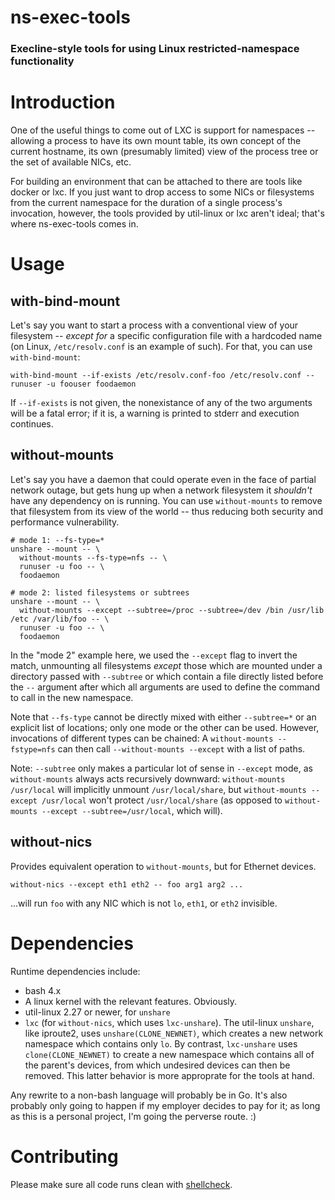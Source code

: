 ns-exec-tools
=============

### Execline-style tools for using Linux restricted-namespace functionality

# Introduction

One of the useful things to come out of LXC is support for namespaces -- allowing a process to have its own mount table, its own concept of the current hostname, its own (presumably limited) view of the process tree or the set of available NICs, etc.

For building an environment that can be attached to there are tools like docker or lxc. If you just want to drop access to some NICs or filesystems from the current namespace for the duration of a single process's invocation, however, the tools provided by util-linux or lxc aren't ideal; that's where ns-exec-tools comes in.

# Usage

## with-bind-mount

Let's say you want to start a process with a conventional view of your filesystem -- *except for* a specific configuration file with a hardcoded name (on Linux, `/etc/resolv.conf` is an example of such). For that, you can use `with-bind-mount`:

    with-bind-mount --if-exists /etc/resolv.conf-foo /etc/resolv.conf -- runuser -u foouser foodaemon

If `--if-exists` is not given, the nonexistance of any of the two arguments will be a fatal error; if it is, a warning is printed to stderr and execution continues.

## without-mounts

Let's say you have a daemon that could operate even in the face of partial network outage, but gets hung up when a network filesystem it *shouldn't* have any dependency on is running. You can use `without-mounts` to remove that filesystem from its view of the world -- thus reducing both security and performance vulnerability.

    # mode 1: --fs-type=*
    unshare --mount -- \
      without-mounts --fs-type=nfs -- \
      runuser -u foo -- \
      foodaemon

    # mode 2: listed filesystems or subtrees
    unshare --mount -- \
      without-mounts --except --subtree=/proc --subtree=/dev /bin /usr/lib /etc /var/lib/foo -- \
      runuser -u foo -- \
      foodaemon

In the "mode 2" example here, we used the `--except` flag to invert the match, unmounting all filesystems *except* those which are mounted under a directory passed with `--subtree` or which contain a file directly listed before the `--` argument after which all arguments are used to define the command to call in the new namespace.

Note that `--fs-type` cannot be directly mixed with either `--subtree=*` or an explicit list of locations; only one mode or the other can be used. However, invocations of different types can be chained: A `without-mounts --fstype=nfs` can then call `--without-mounts --except` with a list of paths.

Note: `--subtree` only makes a particular lot of sense in `--except` mode, as `without-mounts` always acts recursively downward: `without-mounts /usr/local` will implicitly unmount `/usr/local/share`, but `without-mounts --except /usr/local` won't protect `/usr/local/share` (as opposed to `without-mounts --except --subtree=/usr/local`, which will).

## without-nics

Provides equivalent operation to `without-mounts`, but for Ethernet devices.

    without-nics --except eth1 eth2 -- foo arg1 arg2 ...

...will run `foo` with any NIC which is not `lo`, `eth1`, or `eth2` invisible.

# Dependencies

Runtime dependencies include:

- bash 4.x
- A linux kernel with the relevant features. Obviously.
- util-linux 2.27 or newer, for `unshare`
- `lxc` (for `without-nics`, which uses `lxc-unshare`).
  The util-linux `unshare`, like iproute2, uses `unshare(CLONE_NEWNET)`, which creates a new network namespace which contains only `lo`. By contrast, `lxc-unshare` uses `clone(CLONE_NEWNET)` to create a new namespace which contains all of the parent's devices, from which undesired devices can then be removed. This latter behavior is more approprate for the tools at hand.

Any rewrite to a non-bash language will probably be in Go. It's also probably only going to happen if my employer decides to pay for it; as long as this is a personal project, I'm going the perverse route. :)

# Contributing

Please make sure all code runs clean with [shellcheck](http://www.shellcheck.net/).
